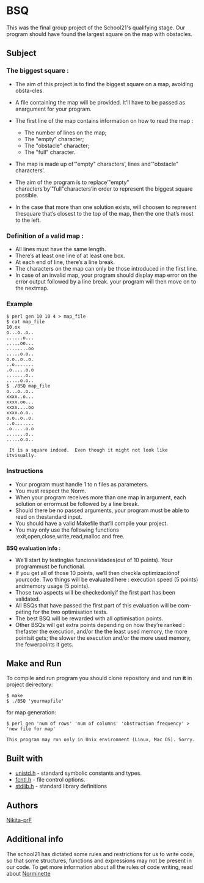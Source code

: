 # <b>BSQ</b>
This was the final group project of the School21's qualifying stage. Our program should have found the largest square on the map with obstacles.




## <b>Subject</b>

### <b>The biggest square</b> :<br>

* The aim of this project is to find the biggest square on a map, avoiding obsta-cles.
* A file containing the map will be provided.  It’ll have to be passed as anargument for your program.
* The first line of the map contains information on how to read the map :
	* The number of lines on the map;
	* The "empty" character;
	* The "obstacle" character;
	* The "full" character.
  
* The map is made up of’"empty" characters’, lines and’"obstacle" characters’.
* The aim of the program is to replace’"empty" characters’by’"full"characters’in order to represent the biggest square possible.
* In the case that more than one solution exists, will choosen to represent thesquare that’s closest to the top of the map, then the one that’s most to the left.


### <b>Definition of a valid map :</b>

* All lines must have the same length.
* There’s at least one line of at least one box.
* At each end of line, there’s a line break.
* The characters on the map can only be those introduced in the first line.
* In case of an invalid map, your program should display map error on the error output followed by a line break. your program will then move on to the nextmap.

### <b>Example</b>
```
$ perl gen 10 10 4 > map_file
$ cat map_file 
10.ox
o...o..o..
......o...
.....oo...
........oo
.....o.o..
o.o..o..o.
..o.......
.o.....o.o
.......o..
.....o.o..
$ ./BSQ map_file 
o...o..o..
xxxx..o...
xxxx.oo...
xxxx....oo
xxxx.o.o..
o.o..o..o.
..o.......
.o.....o.o
.......o..
.....o.o..
```

     It is a square indeed.  Even though it might not look like itvisually.


### <b>Instructions</b>

* Your program must handle 1 to n files as parameters.
* You must respect the Norm.
* When your program receives more than one map in argument, each solution or errormust be followed by a line break.
* Should there be no passed arguments, your program must be able to read on thestandard input.
* You should have a valid Makefile that’ll compile your project.
* You may only use the following functions :exit,open,close,write,read,malloc and free.

<b>BSQ evaluation info :</b>

* We’ll start by testinglas funcionalidades(out of 10 points). Your programmust be functional.
* If you get all of those 10 points, we’ll then checkla optimizaciónof yourcode.  Two things will be evaluated here : execution speed (5 points) andmemory usage (5 points).
* Those two aspects will be checkedonlyif the first part has been validated.
* All BSQs that have passed the first part of this evaluation will be com-peting for the two optimisation tests.
* The best BSQ will be rewarded with all optimisation points.
* Other BSQs will get extra points depending on how they’re ranked : thefaster the execution, and/or the the least used memory, the more pointsit gets; the slower the execution and/or the more used memory, the fewerpoints it gets.


## <b>Make and Run</b>

To compile and run program you should clone repository and and run <b>it</b> in project deirectory:

```
$ make
$ ./BSQ 'yourmapfile'
```

for map generation:
```
$ perl gen 'num of rows' 'num of columns' 'obstruction frequency' > 'new file for map'
```

```
This program may run only in Unix environment (Linux, Mac OS). Sorry.
```

## <b>Built with</b>


* [unistd.h](https://pubs.opengroup.org/onlinepubs/9699919799/basedefs/unistd.h.html) - standard symbolic constants and types.
* [fcntl.h](https://pubs.opengroup.org/onlinepubs/9699919799/basedefs/fcntl.h.html) - file control options.
* [stdlib.h](https://pubs.opengroup.org/onlinepubs/9699919799/basedefs/stdlib.h.html) - standard library definitions

## <b>Authors</b>

[Nikita-prF](https://github.com/Nikita-prF)

## Additional info

The school21 has dictated some rules and restrictions for us to write code, so that some structures, functions and expressions may not be present in our code.
To get more information about all the rules of code writing, read about [Norminette](https://cdn.intra.42.fr/pdf/pdf/960/norme.en.pdf)




